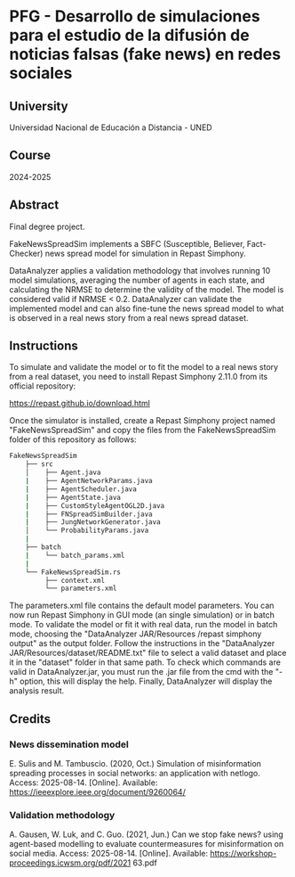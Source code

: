 # PFG - Desarrollo de simulaciones para el estudio de la difusión de noticias falsas (fake news) en redes sociales

## University
Universidad Nacional de Educación a Distancia - UNED

## Course
2024-2025

## Abstract
Final degree project.

FakeNewsSpreadSim implements a SBFC (Susceptible, Believer, Fact-Checker) news spread model for simulation in Repast Simphony. 

DataAnalyzer applies a validation methodology that involves running 10 model simulations, averaging the number of agents in each state, and calculating the NRMSE to determine the validity of the model. The model is considered valid if NRMSE < 0.2. DataAnalyzer can validate the implemented model and can also fine-tune the news spread model to what is observed in a real news story from a real news spread dataset.

## Instructions
To simulate and validate the model or to fit the model to a real news story from a real dataset, you need to install Repast Simphony 2.11.0 from its official repository:

https://repast.github.io/download.html

Once the simulator is installed, create a Repast Simphony project named "FakeNewsSpreadSim" and copy the files from the FakeNewsSpreadSim folder of this repository as follows:

```bash    
FakeNewsSpreadSim
    ├── src
    │    ├── Agent.java
    |    ├── AgentNetworkParams.java
    |    ├── AgentScheduler.java
    |    ├── AgentState.java
    |    ├── CustomStyleAgentOGL2D.java
    |    ├── FNSpreadSimBuilder.java
    |    ├── JungNetworkGenerator.java
    │    └── ProbabilityParams.java
    |
    ├── batch
    |    └── batch_params.xml
    |
    └── FakeNewsSpreadSim.rs
         ├── context.xml
         └── parameters.xml
```
         
The parameters.xml file contains the default model parameters. You can now run Repast Simphony in GUI mode (an single simulation) or in batch mode. To validate the model or fit it with real data, run the model in batch mode, choosing the "DataAnalyzer JAR/Resources 
/repast simphony output" as the output folder. Follow the instructions in the "DataAnalyzer JAR/Resources/dataset/README.txt" file to select a valid dataset and place it in the "dataset" folder in that same path. To check which commands are valid in DataAnalyzer.jar, you must run the .jar file from the cmd with the "-h" option, this will display the help. Finally, DataAnalyzer will display the analysis result.

## Credits
### News dissemination model
E. Sulis and M. Tambuscio. (2020, Oct.) Simulation of misinformation spreading processes
in social networks: an application with netlogo. Access: 2025-08-14. [Online]. Available:
https://ieeexplore.ieee.org/document/9260064/ 

### Validation methodology
A. Gausen, W. Luk, and C. Guo. (2021, Jun.) Can we stop fake news? using agent-based
modelling to evaluate countermeasures for misinformation on social media. Access:
2025-08-14. [Online]. Available: https://workshop-proceedings.icwsm.org/pdf/2021 63.pdf



